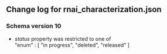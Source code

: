 ## Change log for rnai_characterization.json

### Schema version 10

* *status* property was restricted to one of  
    "enum" : [
        "in progress",
        "deleted",
        "released"
    ]
